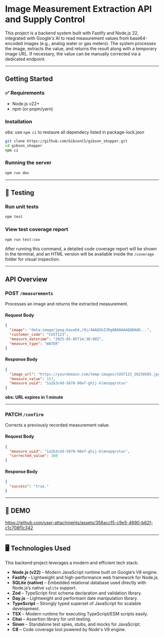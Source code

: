 # Image Measurement Extraction API and Supply Control

This project is a backend system built with Fastify and Node.js 22, integrated with Google's AI to read measurement values from base64-encoded images (e.g., analog water or gas meters). The system processes the image, extracts the value, and returns the result along with a temporary image URL. If necessary, the value can be manually corrected via a dedicated endpoint.

---

## Getting Started

### ✅ Requirements

- Node.js v22+
- npm (or pnpm/yarn)

### Installation

obs: use `` npm ci `` to restaure all dependecy listed in package-lock.json
```bash
git clone https://github.com/GibsonCS/gibson_shopper.git
cd gibson_shopper
npm ci
```

### Running the server

```bash
npm run dev
```

---

## 🧪 Testing

### Run unit tests

```bash
npm test
```

### View test coverage report

```bash
npm run test:cov
```

After running this command, a detailed code coverage report will be shown in the terminal, and an HTML version will be available inside the `/coverage` folder for visual inspection.

---

## API Overview

### **POST `/measurements`**

Processes an image and returns the extracted measurement.

#### Request Body
```json
{
  "image": "data:image/jpeg;base64,/9j/4AAQSkZJRgABAQAAAQABAAD...",
  "customer_code": "CUST123",
  "measure_datetime": "2025-05-05T14:30:00Z",
  "measure_type": "WATER"
}
```

#### Response Body
```json
{
  "image_url": "https://yourdomain.com/temp-images/CUST123_20250505.jpg",
  "measure_value": 157,
  "measure_uuid": "1a2b3c4d-5678-90ef-ghij-klmnopqrstuv"
}
```

**obs: URL expires in 1 minute**

---

### **PATCH `/confirm`**

Corrects a previously recorded measurement value.

#### Request Body
```json
{
  "measure_uuid": "1a2b3c4d-5678-90ef-ghij-klmnopqrstuv",
  "corrected_value": 160
}
```

#### Response Body
```json
{
  "success": "true."
}
```

---

## 👹 DEMO 
https://github.com/user-attachments/assets/356accf5-c9e5-4690-b62f-c1c708f1c342

***


## 🖥️ Technologies Used

This backend project leverages a modern and efficient tech stack:

- **Node.js (v22)** – Modern JavaScript runtime built on Google’s V8 engine.
- **Fastify** – Lightweight and high-performance web framework for Node.js.
- **SQLite (native)** – Embedded relational database used directly with Node.js’s native `sqlite` support.
- **Zod** – TypeScript-first schema declaration and validation library.
- **Day.js** – Lightweight and performant date manipulation library.
- **TypeScript** – Strongly typed superset of JavaScript for scalable development.
- **TSX** – Modern runtime for executing TypeScript/ESM scripts easily.
- **Chai** – Assertion library for unit testing.
- **Sinon** – Standalone test spies, stubs, and mocks for JavaScript.
- **C8** – Code coverage tool powered by Node's V8 engine.

